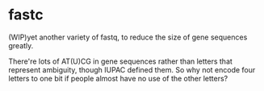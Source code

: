 # fastc
(WIP)yet another variety of fastq, to reduce the size of gene sequences greatly.

There're lots of AT(U)CG in gene sequences rather than letters that represent ambiguity, though IUPAC defined them. So why not encode four letters to one bit if people almost have no use of the other letters?
